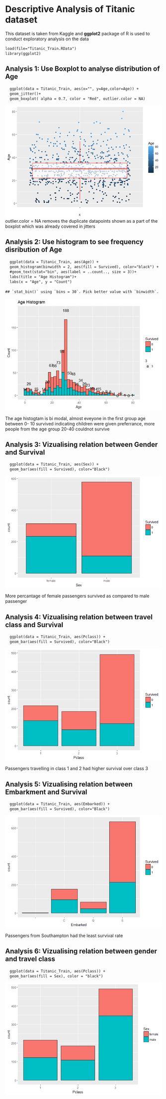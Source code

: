 Descriptive Analysis of Titanic dataset
=======================================

This dataset is taken from Kaggle and **ggplot2** package of R is used
to conduct exploratory analysis on the data

    load(file="Titanic_Train.RData")
    library(ggplot2)

Analysis 1: Use Boxplot to analyse distribution of Age
------------------------------------------------------

      ggplot(data = Titanic_Train, aes(x="", y=Age,color=Age)) + 
      geom_jitter()+
      geom_boxplot( alpha = 0.7, color = "Red", outlier.color = NA) 

![](ExploratoryAnalysis_Final_files/figure-markdown_strict/unnamed-chunk-2-1.png)
outlier.color = NA removes the duplicate datapoints shown as a part of
the boxplot which was already covered in jitters

Analysis 2: Use histogram to see frequency disribution of Age
-------------------------------------------------------------

      ggplot(data = Titanic_Train, aes(Age)) + 
      geom_histogram(binwidth = 2, aes(fill = Survived), color="black") +
      #geom_text(stat="bin", aes(label = ..count.., size = 3))+
      labs(title = "Age Histogram")+
      labs(x = "Age", y = "Count")

    ## `stat_bin()` using `bins = 30`. Pick better value with `binwidth`.

![](ExploratoryAnalysis_Final_files/figure-markdown_strict/unnamed-chunk-3-1.png)

The age histogtam is bi modal, almost eveyone in the first group age
between 0- 10 survived indicating children were given preferrance, more
people from the age group 20-40 couldnot survive

Analysis 3: Vizualising relation between Gender and Survival
------------------------------------------------------------

      ggplot(data = Titanic_Train, aes(Sex)) + 
      geom_bar(aes(fill = Survived), color="Black") 

![](ExploratoryAnalysis_Final_files/figure-markdown_strict/unnamed-chunk-4-1.png)

More percantage of female passengers survived as compared to male
passenger

Analysis 4: Vizualising relation between travel class and Survival
------------------------------------------------------------------

      ggplot(data = Titanic_Train, aes(Pclass)) + 
      geom_bar(aes(fill = Survived), color="Black")

![](ExploratoryAnalysis_Final_files/figure-markdown_strict/unnamed-chunk-5-1.png)

Passengers travelling in class 1 and 2 had higher survival over class 3

Analysis 5: Vizualising relation between Embarkment and Survival
----------------------------------------------------------------

      ggplot(data = Titanic_Train, aes(Embarked)) + 
      geom_bar(aes(fill = Survived), color="Black")

![](ExploratoryAnalysis_Final_files/figure-markdown_strict/unnamed-chunk-6-1.png)

Passengers from Southampton had the least survival rate

Analysis 6: Vizualising relation between gender and travel class
----------------------------------------------------------------

      ggplot(data = Titanic_Train, aes(Pclass)) + 
      geom_bar(aes(fill = Sex), color = "black")

![](ExploratoryAnalysis_Final_files/figure-markdown_strict/unnamed-chunk-7-1.png)
